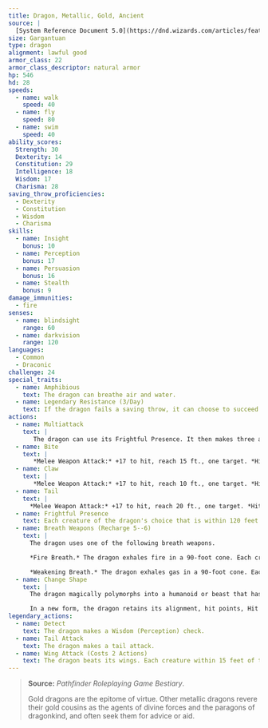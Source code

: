 ```yaml
---
title: Dragon, Metallic, Gold, Ancient
source: |
  [System Reference Document 5.0](https://dnd.wizards.com/articles/features/systems-reference-document-srd)
size: Gargantuan
type: dragon
alignment: lawful good
armor_class: 22
armor_class_descriptor: natural armor
hp: 546
hd: 28
speeds:
  - name: walk
    speed: 40
  - name: fly
    speed: 80
  - name: swim
    speed: 40
ability_scores:
  Strength: 30
  Dexterity: 14
  Constitution: 29
  Intelligence: 18
  Wisdom: 17
  Charisma: 28
saving_throw_proficiencies:
  - Dexterity
  - Constitution
  - Wisdom
  - Charisma
skills:
  - name: Insight
    bonus: 10
  - name: Perception
    bonus: 17
  - name: Persuasion
    bonus: 16
  - name: Stealth
    bonus: 9
damage_immunities:
  - fire
senses:
  - name: blindsight
    range: 60
  - name: darkvision
    range: 120
languages:
  - Common
  - Draconic
challenge: 24
special_traits:
  - name: Amphibious
    text: The dragon can breathe air and water.
  - name: Legendary Resistance (3/Day)
    text: If the dragon fails a saving throw, it can choose to succeed instead.
actions:
  - name: Multiattack
    text: |
       The dragon can use its Frightful Presence. It then makes three attacks: one with its bite and two with its claws.
  - name: Bite
    text: |
       *Melee Weapon Attack:* +17 to hit, reach 15 ft., one target. *Hit:* 21 (2d10 + 10) piercing damage.
  - name: Claw
    text: |
       *Melee Weapon Attack:* +17 to hit, reach 10 ft., one target. *Hit:* 17 (2d6 + 10) slashing damage.
  - name: Tail
    text: |
      *Melee Weapon Attack:* +17 to hit, reach 20 ft., one target. *Hit:* 19 (2d8 + 10) bludgeoning damage.
  - name: Frightful Presence
    text: Each creature of the dragon's choice that is within 120 feet of the dragon and aware of it must succeed on a DC 24 Wisdom saving throw or become frightened for 1 minute. A creature can repeat the saving throw at the end of each of its turns, ending the effect on itself on a success. If a creature's saving throw is successful or the effect ends for it, the creature is immune to the dragon's Frightful Presence for the next 24 hours.
  - name: Breath Weapons (Recharge 5--6)
    text: |
      The dragon uses one of the following breath weapons.

      *Fire Breath.* The dragon exhales fire in a 90-foot cone. Each creature in that area must make a DC 24 Dexterity saving throw, taking 71 (13d10) fire damage on a failed save, or half as much damage on a successful one.

      *Weakening Breath.* The dragon exhales gas in a 90-foot cone. Each creature in that area must succeed on a DC 24 Strength saving throw or have disadvantage on Strength-based attack rolls, Strength checks, and  Strength saving throws for 1 minute. A creature can repeat the saving throw at the end of each of its turns, ending the effect on itself on a success.
  - name: Change Shape
    text: |
      The dragon magically polymorphs into a humanoid or beast that has a challenge rating no higher than its own, or back into its true form. It reverts to its true form if it dies. Any equipment it is wearing or carrying is absorbed or borne by the new form (the dragon's choice).

      In a new form, the dragon retains its alignment, hit points, Hit Dice, ability to speak, proficiencies, Legendary Resistance, lair actions, and Intelligence, Wisdom, and Charisma scores, as well as this action. Its statistics and capabilities are otherwise replaced by those of the new form, except any class features or legendary actions of that form.
legendary_actions:
  - name: Detect
    text: The dragon makes a Wisdom (Perception) check.
  - name: Tail Attack
    text: The dragon makes a tail attack.
  - name: Wing Attack (Costs 2 Actions)
    text: The dragon beats its wings. Each creature within 15 feet of the dragon must succeed on a DC 25 Dexterity saving throw or take 17 (2d6 + 10) bludgeoning damage and be knocked prone. The dragon can then fly up to half its flying speed.
---
```


> **Source:** *Pathfinder Roleplaying Game Bestiary*.
>
> Gold dragons are the epitome of virtue. Other metallic dragons revere their gold cousins as the agents of divine forces and the paragons of dragonkind, and often seek them for advice or aid.
